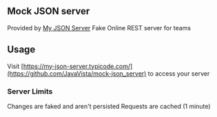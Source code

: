 ## Mock JSON server

Provided by [My JSON Server](https://my-json-server.typicode.com/)
Fake Online REST server for teams

## Usage
Visit [https://my-json-server.typicode.com/](https://github.com/JavaVista/mock-json_server) to access your server

### Server Limits

Changes are faked and aren't persisted
Requests are cached (1 minute)
